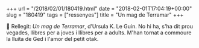 +++
url = "/2018/02/01/180419.html"
date = "2018-02-01T17:04:19+00:00"
slug = "180419"
tags = ["ressenyes"]
title = "Un mag de Terramar"
+++

📖 Rellegit: *Un mag de Terramar*, d’Ursula K. Le Guin. No hi ha, s'ha dit prou vegades, llibres per a joves i llibres per a adults. M'han tornat a commoure la lluita de Ged i l'amor del petit otak.
